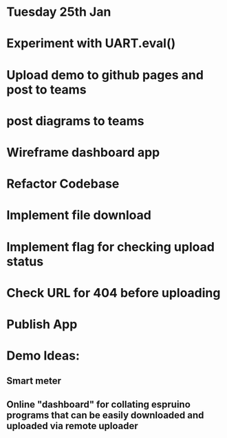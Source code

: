 # Tuesday 25th Jan
# Experiment with UART.eval()
# Upload demo to github pages and post to teams
# post diagrams to teams
# Wireframe dashboard app
# Refactor Codebase

# Implement file download 
# Implement flag for checking upload status
# Check URL for 404 before uploading
# Publish App


# Demo Ideas:
## Smart meter
## Online "dashboard" for collating espruino programs that can be easily downloaded and uploaded via remote uploader